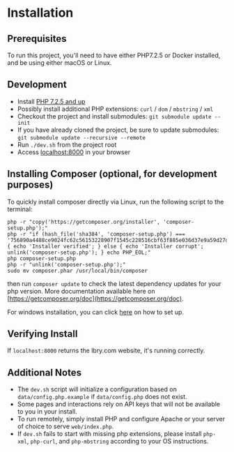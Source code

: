 # Installation

## Prerequisites
To run this project, you'll need to have either PHP7.2.5 or Docker installed, and be using either macOS or Linux.

## Development
- Install [PHP 7.2.5 and up](http://php.net/downloads.php)
- Possibly install additional PHP extensions: `curl` / `dom` / `mbstring` / `xml`
- Checkout the project and install submodules: `git submodule update --init`
- If you have already cloned the project, be sure to update submodules: `git submodule update --recursive --remote`
- Run `./dev.sh` from the project root
- Access [localhost:8000](http://localhost:8000) in your browser

## Installing Composer (optional, for development purposes)
To quickly install composer directly via Linux, run the following script to the terminal:
```
php -r "copy('https://getcomposer.org/installer', 'composer-setup.php');"
php -r "if (hash_file('sha384', 'composer-setup.php') === '756890a4488ce9024fc62c56153228907f1545c228516cbf63f885e036d37e9a59d27d63f46af1d4d07ee0f76181c7d3') { echo 'Installer verified'; } else { echo 'Installer corrupt'; unlink('composer-setup.php'); } echo PHP_EOL;"
php composer-setup.php
php -r "unlink('composer-setup.php');"
sudo mv composer.phar /usr/local/bin/composer
```
then run `composer update` to check the latest dependency updates for your php version.
More documentation available here on [https://getcomposer.org/doc](https://getcomposer.org/doc).

For windows installation, you can click [here](https://getcomposer.org/doc/00-intro.md#installation-windows) on how to set up.

## Verifying Install
If `localhost:8000` returns the lbry.com website, it's running correctly.

## Additional Notes
- The `dev.sh` script will initialize a configuration based on `data/config.php.example` if `data/config.php` does not exist.
- Some pages and interactions rely on API keys that will not be available to you in your install.
- To run remotely, simply install PHP and configure Apache or your server of choice to serve `web/index.php`.
- If `dev.sh` fails to start with missing php extensions, please install `php-xml`, `php-curl`, and `php-mbstring` according to your OS instructions.
